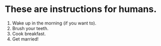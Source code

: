 # These are instructions for humans.

1. Wake up in the morning (if you want to).
2. Brush your teeth.
3. Cook breakfast.
4. Get married!
